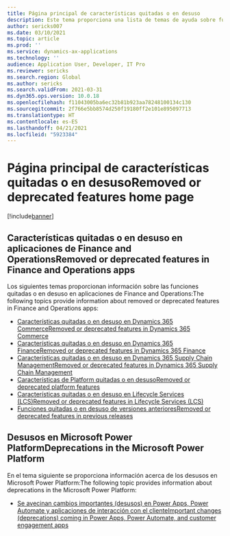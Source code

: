 ```yaml
---
title: Página principal de características quitadas o en desuso
description: Este tema proporciona una lista de temas de ayuda sobre funciones quitadas o en desuso en aplicaciones de Finance and Operations.
author: sericks007
ms.date: 03/10/2021
ms.topic: article
ms.prod: ''
ms.service: dynamics-ax-applications
ms.technology: ''
audience: Application User, Developer, IT Pro
ms.reviewer: sericks
ms.search.region: Global
ms.author: sericks
ms.search.validFrom: 2021-03-31
ms.dyn365.ops.version: 10.0.18
ms.openlocfilehash: f11043005ba6ec32b81b923aa78248100134c130
ms.sourcegitcommit: 2f766e5bb8574d250f19180ff2e101e895097713
ms.translationtype: HT
ms.contentlocale: es-ES
ms.lasthandoff: 04/21/2021
ms.locfileid: "5923384"
---
```

# <a name="removed-or-deprecated-features-home-page"></a><span data-ttu-id="ee5d8-103">Página principal de características quitadas o en desuso</span><span class="sxs-lookup"><span data-stu-id="ee5d8-103">Removed or deprecated features home page</span></span>

[!include[banner](../includes/banner.md)]

## <a name="removed-or-deprecated-features-in-finance-and-operations-apps"></a><span data-ttu-id="ee5d8-104">Características quitadas o en desuso en aplicaciones de Finance and Operations</span><span class="sxs-lookup"><span data-stu-id="ee5d8-104">Removed or deprecated features in Finance and Operations apps</span></span>
<span data-ttu-id="ee5d8-105">Los siguientes temas proporcionan información sobre las funciones quitadas o en desuso en aplicaciones de Finance and Operations:</span><span class="sxs-lookup"><span data-stu-id="ee5d8-105">The following topics provide information about removed or deprecated features in Finance and Operations apps:</span></span>

- [<span data-ttu-id="ee5d8-106">Características quitadas o en desuso en Dynamics 365 Commerce</span><span class="sxs-lookup"><span data-stu-id="ee5d8-106">Removed or deprecated features in Dynamics 365 Commerce</span></span>](../../../commerce/get-started/removed-deprecated-features-commerce.md)
- [<span data-ttu-id="ee5d8-107">Características quitadas o en desuso en Dynamics 365 Finance</span><span class="sxs-lookup"><span data-stu-id="ee5d8-107">Removed or deprecated features in Dynamics 365 Finance</span></span>](../../../finance/get-started/removed-deprecated-features-finance.md)
- [<span data-ttu-id="ee5d8-108">Características quitadas o en desuso en Dynamics 365 Supply Chain Management</span><span class="sxs-lookup"><span data-stu-id="ee5d8-108">Removed or deprecated features in Dynamics 365 Supply Chain Management</span></span>](../../../supply-chain/get-started/removed-deprecated-features-scm-updates.md)
- [<span data-ttu-id="ee5d8-109">Características de Platform quitadas o en desuso</span><span class="sxs-lookup"><span data-stu-id="ee5d8-109">Removed or deprecated platform features</span></span>](../../dev-itpro/get-started/removed-deprecated-features-platform-updates.md)
- [<span data-ttu-id="ee5d8-110">Características quitadas o en desuso en Lifecycle Services (LCS)</span><span class="sxs-lookup"><span data-stu-id="ee5d8-110">Removed or deprecated features in Lifecycle Services (LCS)</span></span>](../../dev-itpro/lifecycle-services/removed-deprecated-features.md)
- [<span data-ttu-id="ee5d8-111">Funciones quitadas o en desuso de versiones anteriores</span><span class="sxs-lookup"><span data-stu-id="ee5d8-111">Removed or deprecated features in previous releases</span></span>](../../dev-itpro/migration-upgrade/deprecated-features.md)

## <a name="deprecations-in-the-microsoft-power-platform"></a><span data-ttu-id="ee5d8-112">Desusos en Microsoft Power Platform</span><span class="sxs-lookup"><span data-stu-id="ee5d8-112">Deprecations in the Microsoft Power Platform</span></span>
<span data-ttu-id="ee5d8-113">En el tema siguiente se proporciona información acerca de los desusos en Microsoft Power Platform:</span><span class="sxs-lookup"><span data-stu-id="ee5d8-113">The following topic provides information about deprecations in the Microsoft Power Platform:</span></span>

- [<span data-ttu-id="ee5d8-114">Se avecinan cambios importantes (desusos) en Power Apps, Power Automate y aplicaciones de interacción con el cliente</span><span class="sxs-lookup"><span data-stu-id="ee5d8-114">Important changes (deprecations) coming in Power Apps, Power Automate, and customer engagement apps</span></span>](/power-platform/important-changes-coming)